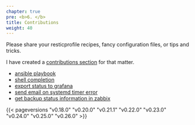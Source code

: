 ```yaml
---
chapter: true
pre: <b>6. </b>
title: Contributions
weight: 40
---
```




Please share your resticprofile recipes, fancy configuration files, or tips and tricks.

I have created a [contributions section](https://github.com/creativeprojects/resticprofile/tree/master/contrib) for that matter.

- [ansible playbook](https://github.com/creativeprojects/resticprofile/tree/master/contrib/ansible)
- [shell completion](https://github.com/creativeprojects/resticprofile/tree/master/contrib/completion)
- [export status to grafana](https://github.com/creativeprojects/resticprofile/tree/master/contrib/grafana)
- [send email on systemd timer error](https://github.com/creativeprojects/resticprofile/tree/master/contrib/systemd)
- [get backup status information in zabbix](https://github.com/creativeprojects/resticprofile/tree/master/contrib/zabbix)

{{< pageversions "v0.18.0" "v0.20.0" "v0.21.1" "v0.22.0" "v0.23.0" "v0.24.0" "v0.25.0" "v0.26.0" >}}
